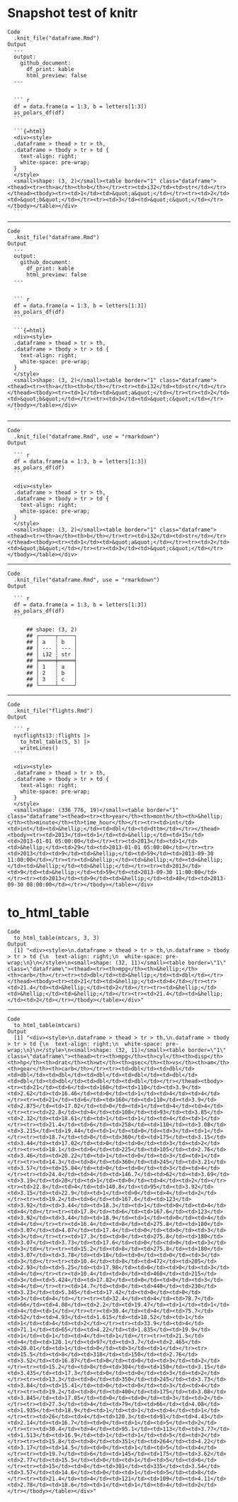 # Snapshot test of knitr

    Code
      .knit_file("dataframe.Rmd")
    Output
      ---
      output:
        github_document:
          df_print: kable
          html_preview: false
      ---
      
      
      ``` r
      df = data.frame(a = 1:3, b = letters[1:3])
      as_polars_df(df)
      ```
      
      ```{=html}
      <div><style>
      .dataframe > thead > tr > th,
      .dataframe > tbody > tr > td {
        text-align: right;
        white-space: pre-wrap;
      }
      </style>
      <small>shape: (3, 2)</small><table border="1" class="dataframe"><thead><tr><th>a</th><th>b</th></tr><tr><td>i32</td><td>str</td></tr></thead><tbody><tr><td>1</td><td>&quot;a&quot;</td></tr><tr><td>2</td><td>&quot;b&quot;</td></tr><tr><td>3</td><td>&quot;c&quot;</td></tr></tbody></table></div>
      ```

---

    Code
      .knit_file("dataframe.Rmd")
    Output
      ---
      output:
        github_document:
          df_print: kable
          html_preview: false
      ---
      
      
      ``` r
      df = data.frame(a = 1:3, b = letters[1:3])
      as_polars_df(df)
      ```
      
      ```{=html}
      <div><style>
      .dataframe > thead > tr > th,
      .dataframe > tbody > tr > td {
        text-align: right;
        white-space: pre-wrap;
      }
      </style>
      <small>shape: (3, 2)</small><table border="1" class="dataframe"><thead><tr><th>a</th><th>b</th></tr><tr><td>i32</td><td>str</td></tr></thead><tbody><tr><td>1</td><td>&quot;a&quot;</td></tr><tr><td>2</td><td>&quot;b&quot;</td></tr><tr><td>3</td><td>&quot;c&quot;</td></tr></tbody></table></div>
      ```

---

    Code
      .knit_file("dataframe.Rmd", use = "rmarkdown")
    Output
      
      ``` r
      df = data.frame(a = 1:3, b = letters[1:3])
      as_polars_df(df)
      ```
      
      <div><style>
      .dataframe > thead > tr > th,
      .dataframe > tbody > tr > td {
        text-align: right;
        white-space: pre-wrap;
      }
      </style>
      <small>shape: (3, 2)</small><table border="1" class="dataframe"><thead><tr><th>a</th><th>b</th></tr><tr><td>i32</td><td>str</td></tr></thead><tbody><tr><td>1</td><td>&quot;a&quot;</td></tr><tr><td>2</td><td>&quot;b&quot;</td></tr><tr><td>3</td><td>&quot;c&quot;</td></tr></tbody></table></div>

---

    Code
      .knit_file("dataframe.Rmd", use = "rmarkdown")
    Output
      
      ``` r
      df = data.frame(a = 1:3, b = letters[1:3])
      as_polars_df(df)
      ```
      
          ## shape: (3, 2)
          ## ┌─────┬─────┐
          ## │ a   ┆ b   │
          ## │ --- ┆ --- │
          ## │ i32 ┆ str │
          ## ╞═════╪═════╡
          ## │ 1   ┆ a   │
          ## │ 2   ┆ b   │
          ## │ 3   ┆ c   │
          ## └─────┴─────┘

---

    Code
      .knit_file("flights.Rmd")
    Output
      
      ``` r
      nycflights13::flights |>
        to_html_table(5, 5) |>
        writeLines()
      ```
      
      <div><style>
      .dataframe > thead > tr > th,
      .dataframe > tbody > tr > td {
        text-align: right;
        white-space: pre-wrap;
      }
      </style>
      <small>shape: (336_776, 19)</small><table border="1" class="dataframe"><thead><tr><th>year</th><th>month</th><th>&hellip;</th><th>minute</th><th>time_hour</th></tr><tr><td>int</td><td>int</td><td>&hellip;</td><td>dbl</td><td>dttm</td></tr></thead><tbody><tr><td>2013</td><td>1</td><td>&hellip;</td><td>15</td><td>2013-01-01 05:00:00</td></tr><tr><td>2013</td><td>1</td><td>&hellip;</td><td>29</td><td>2013-01-01 05:00:00</td></tr><tr><td>2013</td><td>9</td><td>&hellip;</td><td>59</td><td>2013-09-30 11:00:00</td></tr><tr><td>&hellip;</td><td>&hellip;</td><td>&hellip;</td><td>&hellip;</td><td>&hellip;</td></tr><tr><td>2013</td><td>9</td><td>&hellip;</td><td>59</td><td>2013-09-30 11:00:00</td></tr><tr><td>2013</td><td>9</td><td>&hellip;</td><td>40</td><td>2013-09-30 08:00:00</td></tr></tbody></table></div>

# to_html_table

    Code
      to_html_table(mtcars, 3, 3)
    Output
      [1] "<div><style>\n.dataframe > thead > tr > th,\n.dataframe > tbody > tr > td {\n  text-align: right;\n  white-space: pre-wrap;\n}\n</style>\n<small>shape: (32, 11)</small><table border=\"1\" class=\"dataframe\"><thead><tr><th>mpg</th><th>&hellip;</th><th>carb</th></tr><tr><td>dbl</td><td>&hellip;</td><td>dbl</td></tr></thead><tbody><tr><td>21</td><td>&hellip;</td><td>4</td></tr><tr><td>21.4</td><td>&hellip;</td><td>2</td></tr><tr><td>&hellip;</td><td>&hellip;</td><td>&hellip;</td></tr><tr><td>21.4</td><td>&hellip;</td><td>2</td></tr></tbody></table></div>"

---

    Code
      to_html_table(mtcars)
    Output
      [1] "<div><style>\n.dataframe > thead > tr > th,\n.dataframe > tbody > tr > td {\n  text-align: right;\n  white-space: pre-wrap;\n}\n</style>\n<small>shape: (32, 11)</small><table border=\"1\" class=\"dataframe\"><thead><tr><th>mpg</th><th>cyl</th><th>disp</th><th>hp</th><th>drat</th><th>wt</th><th>qsec</th><th>vs</th><th>am</th><th>gear</th><th>carb</th></tr><tr><td>dbl</td><td>dbl</td><td>dbl</td><td>dbl</td><td>dbl</td><td>dbl</td><td>dbl</td><td>dbl</td><td>dbl</td><td>dbl</td><td>dbl</td></tr></thead><tbody><tr><td>21</td><td>6</td><td>160</td><td>110</td><td>3.9</td><td>2.62</td><td>16.46</td><td>0</td><td>1</td><td>4</td><td>4</td></tr><tr><td>21</td><td>6</td><td>160</td><td>110</td><td>3.9</td><td>2.875</td><td>17.02</td><td>0</td><td>1</td><td>4</td><td>4</td></tr><tr><td>22.8</td><td>4</td><td>108</td><td>93</td><td>3.85</td><td>2.32</td><td>18.61</td><td>1</td><td>1</td><td>4</td><td>1</td></tr><tr><td>21.4</td><td>6</td><td>258</td><td>110</td><td>3.08</td><td>3.215</td><td>19.44</td><td>1</td><td>0</td><td>3</td><td>1</td></tr><tr><td>18.7</td><td>8</td><td>360</td><td>175</td><td>3.15</td><td>3.44</td><td>17.02</td><td>0</td><td>0</td><td>3</td><td>2</td></tr><tr><td>18.1</td><td>6</td><td>225</td><td>105</td><td>2.76</td><td>3.46</td><td>20.22</td><td>1</td><td>0</td><td>3</td><td>1</td></tr><tr><td>14.3</td><td>8</td><td>360</td><td>245</td><td>3.21</td><td>3.57</td><td>15.84</td><td>0</td><td>0</td><td>3</td><td>4</td></tr><tr><td>24.4</td><td>4</td><td>146.7</td><td>62</td><td>3.69</td><td>3.19</td><td>20</td><td>1</td><td>0</td><td>4</td><td>2</td></tr><tr><td>22.8</td><td>4</td><td>140.8</td><td>95</td><td>3.92</td><td>3.15</td><td>22.9</td><td>1</td><td>0</td><td>4</td><td>2</td></tr><tr><td>19.2</td><td>6</td><td>167.6</td><td>123</td><td>3.92</td><td>3.44</td><td>18.3</td><td>1</td><td>0</td><td>4</td><td>4</td></tr><tr><td>17.8</td><td>6</td><td>167.6</td><td>123</td><td>3.92</td><td>3.44</td><td>18.9</td><td>1</td><td>0</td><td>4</td><td>4</td></tr><tr><td>16.4</td><td>8</td><td>275.8</td><td>180</td><td>3.07</td><td>4.07</td><td>17.4</td><td>0</td><td>0</td><td>3</td><td>3</td></tr><tr><td>17.3</td><td>8</td><td>275.8</td><td>180</td><td>3.07</td><td>3.73</td><td>17.6</td><td>0</td><td>0</td><td>3</td><td>3</td></tr><tr><td>15.2</td><td>8</td><td>275.8</td><td>180</td><td>3.07</td><td>3.78</td><td>18</td><td>0</td><td>0</td><td>3</td><td>3</td></tr><tr><td>10.4</td><td>8</td><td>472</td><td>205</td><td>2.93</td><td>5.25</td><td>17.98</td><td>0</td><td>0</td><td>3</td><td>4</td></tr><tr><td>10.4</td><td>8</td><td>460</td><td>215</td><td>3</td><td>5.424</td><td>17.82</td><td>0</td><td>0</td><td>3</td><td>4</td></tr><tr><td>14.7</td><td>8</td><td>440</td><td>230</td><td>3.23</td><td>5.345</td><td>17.42</td><td>0</td><td>0</td><td>3</td><td>4</td></tr><tr><td>32.4</td><td>4</td><td>78.7</td><td>66</td><td>4.08</td><td>2.2</td><td>19.47</td><td>1</td><td>1</td><td>4</td><td>1</td></tr><tr><td>30.4</td><td>4</td><td>75.7</td><td>52</td><td>4.93</td><td>1.615</td><td>18.52</td><td>1</td><td>1</td><td>4</td><td>2</td></tr><tr><td>33.9</td><td>4</td><td>71.1</td><td>65</td><td>4.22</td><td>1.835</td><td>19.9</td><td>1</td><td>1</td><td>4</td><td>1</td></tr><tr><td>21.5</td><td>4</td><td>120.1</td><td>97</td><td>3.7</td><td>2.465</td><td>20.01</td><td>1</td><td>0</td><td>3</td><td>1</td></tr><tr><td>15.5</td><td>8</td><td>318</td><td>150</td><td>2.76</td><td>3.52</td><td>16.87</td><td>0</td><td>0</td><td>3</td><td>2</td></tr><tr><td>15.2</td><td>8</td><td>304</td><td>150</td><td>3.15</td><td>3.435</td><td>17.3</td><td>0</td><td>0</td><td>3</td><td>2</td></tr><tr><td>13.3</td><td>8</td><td>350</td><td>245</td><td>3.73</td><td>3.84</td><td>15.41</td><td>0</td><td>0</td><td>3</td><td>4</td></tr><tr><td>19.2</td><td>8</td><td>400</td><td>175</td><td>3.08</td><td>3.845</td><td>17.05</td><td>0</td><td>0</td><td>3</td><td>2</td></tr><tr><td>27.3</td><td>4</td><td>79</td><td>66</td><td>4.08</td><td>1.935</td><td>18.9</td><td>1</td><td>1</td><td>4</td><td>1</td></tr><tr><td>26</td><td>4</td><td>120.3</td><td>91</td><td>4.43</td><td>2.14</td><td>16.7</td><td>0</td><td>1</td><td>5</td><td>2</td></tr><tr><td>30.4</td><td>4</td><td>95.1</td><td>113</td><td>3.77</td><td>1.513</td><td>16.9</td><td>1</td><td>1</td><td>5</td><td>2</td></tr><tr><td>15.8</td><td>8</td><td>351</td><td>264</td><td>4.22</td><td>3.17</td><td>14.5</td><td>0</td><td>1</td><td>5</td><td>4</td></tr><tr><td>19.7</td><td>6</td><td>145</td><td>175</td><td>3.62</td><td>2.77</td><td>15.5</td><td>0</td><td>1</td><td>5</td><td>6</td></tr><tr><td>15</td><td>8</td><td>301</td><td>335</td><td>3.54</td><td>3.57</td><td>14.6</td><td>0</td><td>1</td><td>5</td><td>8</td></tr><tr><td>21.4</td><td>4</td><td>121</td><td>109</td><td>4.11</td><td>2.78</td><td>18.6</td><td>1</td><td>1</td><td>4</td><td>2</td></tr></tbody></table></div>"

